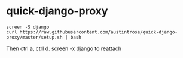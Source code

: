 # quick-django-proxy
```
screen -S django
curl https://raw.githubusercontent.com/austintrose/quick-django-proxy/master/setup.sh | bash
```
Then ctrl a, ctrl d.
screen -x django to reattach

